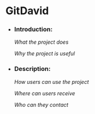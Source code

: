 # GitDavid
- ### Introduction:
  
  _What the project does_
  
  _Why the project is useful_
  
- ### Description:
  
  _How users can use the project_
  
  _Where can users receive_
  
  _Who can they contact_
